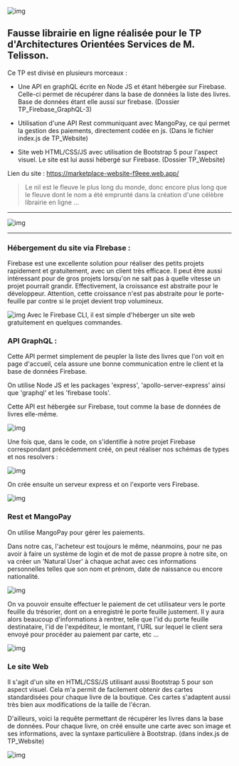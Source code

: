
![img](./readmesrc/LeNil.png)

## Fausse librairie en ligne réalisée pour le TP d'Architectures Orientées Services de M. Telisson.

Ce TP est divisé en plusieurs morceaux :
- Une API en graphQL écrite en Node JS et étant hébergée sur Firebase.
Celle-ci permet de récupérer dans la base de données la liste des livres. Base de données étant elle aussi sur firebase.
(Dossier TP_Firebase_GraphQL-3)

- Utilisation d'une API Rest communiquant avec MangoPay, ce qui permet la gestion des paiements, directement codée en js.
(Dans le fichier index.js de TP_Website)

- Site web HTML/CSS/JS avec utilisation de Bootstrap 5 pour l'aspect visuel.
Le site est lui aussi hébergé sur Firebase.
(Dossier TP_Website)

Lien du site :
https://marketplace-website-f9eee.web.app/

>Le nil est le fleuve le plus long du monde, donc encore plus long que le fleuve dont le nom a été emprunté dans la création d'une célèbre librairie en ligne ...

---
![img](./readmesrc/LeNilHome.png)

---

### Hébergement du site via FIrebase :

Firebase est une excellente solution pour réaliser des petits projets rapidement et gratuitement, avec un client très efficace.
Il peut être aussi intéressant pour de gros projets lorsqu'on ne sait pas à quelle vitesse un projet pourrait grandir. Effectivement, la croissance est abstraite pour le développeur.
Attention, cette croissance n'est pas abstraite pour le porte-feuille par contre si le projet devient trop volumineux.

![img](./readmesrc/firebaseDeploy.png)
Avec le Firebase CLI, il est simple d'héberger un site web gratuitement en quelques commandes.

### API GraphQL :

Cette API permet simplement de peupler la liste des livres que l'on voit en page d'accueil, cela assure une bonne communication entre le client et la base de données Firebase.

On utilise Node JS et les packages 'express', 'apollo-server-express' ainsi que 'graphql' et les 'firebase tools'.

Cette API est hébergée sur Firebase, tout comme la base de données de livres elle-même.

![img](./readmesrc/GraphQLimports.png)

Une fois que, dans le code, on s'identifie à notre projet Firebase correspondant précédemment créé, on peut réaliser nos schémas de types et nos resolvers : 

![img](./readmesrc/GraphQLTypes.png)

On crée ensuite un serveur express et on l'exporte vers Firebase.

![img](./readmesrc/ExpressServ.png)

### Rest et MangoPay

On utilise MangoPay pour gérer les paiements.

Dans notre cas, l'acheteur est toujours le même, néanmoins, pour ne pas avoir à faire un système de login et de mot de passe propre à notre site, on va créer un 'Natural User' à chaque achat avec ces informations personnelles telles que son nom et prénom, date de naissance ou encore nationalité.

![img](./readmesrc/createUser.png)

On va pouvoir ensuite effectuer le paiement de cet utilisateur vers le porte feuille du trésorier, dont on a enregistré le porte feuille justement.
Il y aura alors beaucoup d'informations à rentrer, telle que l'id du porte feuille destinataire, l'id de l'expéditeur, le montant, l'URL sur lequel le client sera envoyé pour procéder au paiement par carte, etc ...

![img](./readmesrc/paiementMangoPay.png)


### Le site Web

Il s'agit d'un site en HTML/CSS/JS utilisant aussi Bootstrap 5 pour son aspect visuel. Cela m'a permit de facilement obtenir des cartes standardisées pour chaque livre de la boutique. Ces cartes s'adaptent aussi très bien aux modifications de la taille de l'écran.

D'ailleurs, voici la requête permettant de récupérer les livres dans la base de données. Pour chaque livre, on créé ensuite une carte avec son image et ses informations, avec la syntaxe particulière à Bootstrap. (dans index.js de TP_Website)

![img](./readmesrc/graphQLClient.png)



